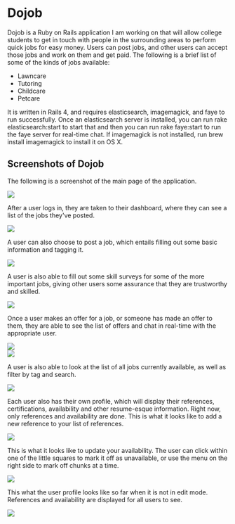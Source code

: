 <h1>Dojob</h1>
<p>Dojob is a Ruby on Rails application I am working on that will allow college students to get in touch with people in the surrounding areas to perform quick jobs for easy money. Users can post jobs, and other users can accept those jobs and work on them and get paid. The following is a brief list of some of the kinds of jobs available:</p>
<ul>
<li>Lawncare</li>
<li>Tutoring</li>
<li>Childcare</li>
<li>Petcare</li>
</ul>

<p>It is written in Rails 4, and requires elasticsearch, imagemagick, and faye to run successfully. Once an elasticsearch server is installed, you can run rake elasticsearch:start to start that and then you can run rake faye:start to run the faye server for real-time chat. If imagemagick is not installed, run brew install imagemagick to install it on OS X.</p>

<h2>Screenshots of Dojob</h2>
<p>The following is a screenshot of the main page of the application.</p>
<img src="./readme_imgs/main.png">
<br>

<p>After a user logs in, they are taken to their dashboard, where they can see a list of the jobs they've posted.</p>
<img src="./readme_imgs/dashboard1.png">
<br>

<p>A user can also choose to post a job, which entails filling out some basic information and tagging it.</p>
<img src="./readme_imgs/dashboard2.png">
<br>

<p>A user is also able to fill out some skill surveys for some of the more important jobs, giving other users some assurance that they are trustworthy and skilled.</p>
<img src="./readme_imgs/dashboard3.png">
<br>

<p>Once a user makes an offer for a job, or someone has made an offer to them, they are able to see the list of offers and chat in real-time with the appropriate user.</p>
<img src="./readme_imgs/offers1.png">
<br>
<img src="./readme_imgs/offers2.png">
<br>

<p>A user is also able to look at the list of all jobs currently available, as well as filter by tag and search.</p>
<img src="./readme_imgs/jobs.png">
<br>

<p>Each user also has their own profile, which will display their references, certifications, availability and other resume-esque information. Right now, only references and availability are done. This is what it looks like to add a new reference to your list of references.</p>
<img src="./readme_imgs/add_refs.png">
<br>

<p>This is what it looks like to update your availability. The user can click within one of the little squares to mark it off as unavailable, or use the menu on the right side to mark off chunks at a time.</p>
<img src="./readme_imgs/avail.png">
<br>

<p>This what the user profile looks like so far when it is not in edit mode. References and availability are displayed for all users to see.</p>
<img src="./readme_imgs/profile.png">
<br>
